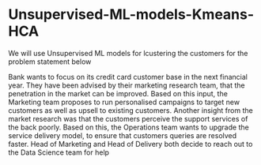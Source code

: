 # Unsupervised-ML-models-Kmeans-HCA

We will use Unsupervised ML models for lcustering the customers for the problem statement below

Bank wants to focus on its credit card customer base in the next financial year. They have been 
advised by their marketing research team, that the penetration in the market can be improved. 
Based on this input, the Marketing team proposes to run personalised campaigns to target new 
customers as well as upsell to existing customers. Another insight from the market research was 
that the customers perceive the support services of the back poorly. Based on this, the Operations
team wants to upgrade the service delivery model, to ensure that customers queries are resolved faster.
Head of Marketing and Head of Delivery both decide to reach out to the Data Science team for help
